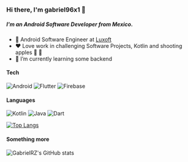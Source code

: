 ### Hi there, I'm gabriel96x1 👋
##### I'm an Android Software Developer from Mexico.
- 💼 Android Software Engineer at [Luxoft](https://www.luxoft.com/)
- ❤️ Love work in challenging Software Projects, Kotlin and shooting apples :bow_and_arrow: :apple:
- 🌱 I’m currently learning some backend

#### Tech
![Android](https://img.shields.io/badge/Android-3DDC84?style=for-the-badge&logo=android&logoColor=white)
![Flutter](https://img.shields.io/badge/Flutter-02569B?style=for-the-badge&logo=flutter&logoColor=white)
![Firebase](https://img.shields.io/badge/Firebase-039BE5?style=for-the-badge&logo=Firebase&logoColor=white)

#### Languages
![Kotlin](https://img.shields.io/badge/Kotlin-0095D5?&style=for-the-badge&logo=kotlin&logoColor=white)
![Java](https://img.shields.io/badge/Java-ED8B00?style=for-the-badge&logo=java&logoColor=white)
![Dart](https://img.shields.io/badge/Dart-0175C2?style=for-the-badge&logo=dart&logoColor=white)

[![Top Langs](https://github-readme-stats.vercel.app/api/top-langs/?username=gabriel96x1)](https://github.com/gabriel96x1/github-readme-stats)

#### Something more
![GabrielRZ's GitHub stats](https://github-readme-stats.vercel.app/api?username=gabriel96x1&count_private=true)

<!--
**gabriel96x1/gabriel96x1** is a ✨ _special_ ✨ repository because its `README.md` (this file) appears on your GitHub profile.

Here are some ideas to get you started:

- 🔭 I’m currently working on ...
- 🌱 I’m currently learning ...
- 👯 I’m looking to collaborate on ...
- 🤔 I’m looking for help with ...
- 💬 Ask me about ...
- 📫 How to reach me: ...
- 😄 Pronouns: ...
- ⚡ Fun fact: ...
-->
